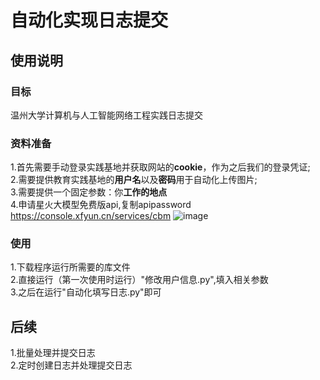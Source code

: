 # 自动化实现日志提交
## 使用说明
### 目标
温州大学计算机与人工智能网络工程实践日志提交
### 资料准备
1.首先需要手动登录实践基地并获取网站的**cookie**，作为之后我们的登录凭证;<br>
2.需要提供教育实践基地的**用户名**以及**密码**用于自动化上传图片;<br>
3.需要提供一个固定参数：你**工作的地点**<br>
4.申请星火大模型免费版api,复制apipassword<br>
https://console.xfyun.cn/services/cbm
![image](https://github.com/user-attachments/assets/fae437e3-da96-4cfb-a458-195e4434d825)

### 使用
1.下载程序运行所需要的库文件<br>
2.直接运行（第一次使用时运行）"修改用户信息.py",填入相关参数<br>
3.之后在运行"自动化填写日志.py"即可<br>
## 后续
1.批量处理并提交日志<br>
2.定时创建日志并处理提交日志<br>

